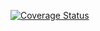 [![Coverage Status](https://coveralls.io/repos/github/animea-FIS/animea-animes/badge.svg?branch=develop)](https://coveralls.io/github/animea-FIS/animea-animes?branch=develop)